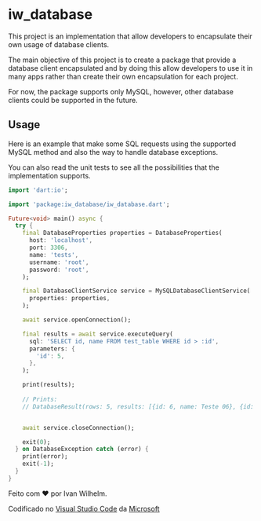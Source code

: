 # iw_database

This project is an implementation that allow developers to encapsulate their own usage of database clients.

The main objective of this project is to create a package that provide a database client encapsulated and by doing this allow developers to use it in many apps rather than create their own encapsulation for each project.

For now, the package supports only MySQL, however, other database clients could be supported in the future.

## Usage

Here is an example that make some SQL requests using the supported MySQL method and also the way to handle database exceptions.

You can also read the unit tests to see all the possibilities that the implementation supports.

```dart
import 'dart:io';

import 'package:iw_database/iw_database.dart';

Future<void> main() async {
  try {
    final DatabaseProperties properties = DatabaseProperties(
      host: 'localhost',
      port: 3306,
      name: 'tests',
      username: 'root',
      password: 'root',
    );

    final DatabaseClientService service = MySQLDatabaseClientService(
      properties: properties,
    );

    await service.openConnection();

    final results = await service.executeQuery(
      sql: 'SELECT id, name FROM test_table WHERE id > :id',
      parameters: {
        'id': 5,
      },
    );

    print(results);
    
    // Prints:
    // DatabaseResult(rows: 5, results: [{id: 6, name: Teste 06}, {id: 7, name: Teste 07}, {id: 8, name: Teste 08}, {id: 9, name: Teste 09}, {id: 10, name: Teste 10}])


    await service.closeConnection();

    exit(0);
  } on DatabaseException catch (error) {
    print(error);
    exit(-1);
  }
}
```
Feito com &hearts; por Ivan Wilhelm.

Codificado no [Visual Studio Code](https://code.visualstudio.com) da [Microsoft](https://www.microsoft.com.br)
